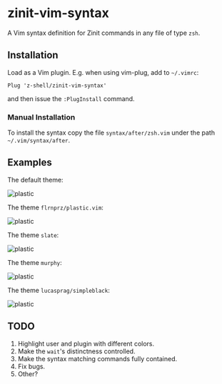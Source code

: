 # zinit-vim-syntax

A Vim syntax definition for Zinit commands in any file of type `zsh`.

## Installation

Load as a Vim plugin. E.g. when using vim-plug, add to `~/.vimrc`:

```vim
Plug 'z-shell/zinit-vim-syntax'
```

and then issue the `:PlugInstall` command.

### Manual Installation

To install the syntax copy the file `syntax/after/zsh.vim` under the path
`~/.vim/syntax/after`.

## Examples

The default theme:

![plastic](https://raw.githubusercontent.com/zinit-zsh/zinit-vim-syntax/master/images/default.png)

The theme `flrnprz/plastic.vim`:

![plastic](https://raw.githubusercontent.com/zinit-zsh/zinit-vim-syntax/master/images/plastic.png)

The theme `slate`:

![plastic](https://raw.githubusercontent.com/zinit-zsh/zinit-vim-syntax/master/images/slate.png)

The theme `murphy`:

![plastic](https://raw.githubusercontent.com/zinit-zsh/zinit-vim-syntax/master/images/murphy.png)

The theme `lucasprag/simpleblack`:

![plastic](https://raw.githubusercontent.com/zinit-zsh/zinit-vim-syntax/master/images/simpleblack.png)

## TODO

1. Highlight user and plugin with different colors.
2. Make the `wait`'s distinctness controlled.
3. Make the syntax matching commands fully contained.
4. Fix bugs.
5. Other?
